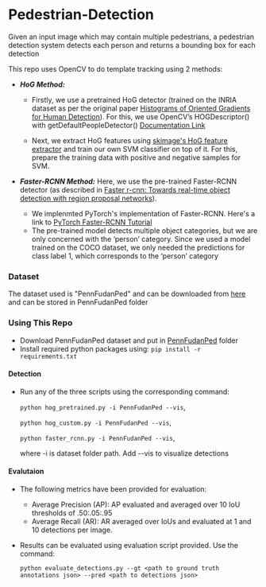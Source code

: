 # Pedestrian-Detection
Given an input image which may contain multiple pedestrians, a pedestrian detection system detects each person and returns a bounding box for each detection


This repo uses OpenCV to do template tracking using 2 methods:
* ***HoG Method:***
  - Firstly, we use a pretrained HoG detector (trained on the INRIA dataset as per the original paper [Histograms of Oriented Gradients for Human Detection](https://ieeexplore.ieee.org/stamp/stamp.jsp?tp=&arnumber=1467360)). For this, we use OpenCV’s HOGDescriptor() with getDefaultPeopleDetector() [Documentation Link](https://docs.opencv.org/4.5.3/d5/d33/structcv_1_1HOGDescriptor.html#a9c7a0b2aa72cf39b4b32b3eddea78203)

  - Next, we extract HoG features using [skimage's HoG feature extractor](https://scikit-image.org/docs/stable/auto_examples/features_detection/plot_hog.html) and train our own SVM classifier on top of it. For this, prepare the training data with positive and negative samples for SVM.

* ***Faster-RCNN Method:*** Here, we use the pre-trained Faster-RCNN detector (as described in [Faster r-cnn: Towards real-time object detection with region proposal networks](https://arxiv.org/pdf/1506.01497.pdf)).
  - We implenmted PyTorch's implementation of Faster-RCNN. Here's a link to [PyTorch Faster-RCNN Tutorial](https://www.pyimagesearch.com/2021/08/02/pytorch-object-detection-with-pre-trained-networks/)
  - The pre-trained model detects multiple object categories, but we are only concerned with the ‘person’ category. Since we used a model trained on the COCO dataset, we only needed the predictions for class label 1, which corresponds to the ‘person’ category

### Dataset ###
The dataset used is "PennFudanPed" and can be downloaded from [here](https://www.cis.upenn.edu/~jshi/ped_html) and can be stored in PennFudanPed folder

### Using This Repo  ###
* Download PennFudanPed dataset and put in [PennFudanPed](https://github.com/abdur75648/Pedestrian-Detection/tree/main/PennFudanPed) folder
* Install required python packages using: ` pip install -r requirements.txt `

#### Detection ####
* Run any of the three scripts using the corresponding command:

    ` python hog_pretrained.py -i PennFudanPed --vis `,

    ` python hog_custom.py -i PennFudanPed --vis `,

    ` python faster_rcnn.py -i PennFudanPed --vis `,
  
  where -i is dataset folder path. Add --vis to visualize detections
  
#### Evalutaion ####
* The following metrics have been provided for evaluation:
  - Average Precision (AP): AP evaluated and averaged over 10 IoU thresholds of .50:.05:.95
  - Average Recall (AR): AR averaged over IoUs and evaluated at 1 and 10 detections per image.

* Results can be evaluated using evaluation script provided. Use the command:
 
    ` python evaluate_detections.py --gt <path to ground truth annotations json> --pred <path to detections json> `
